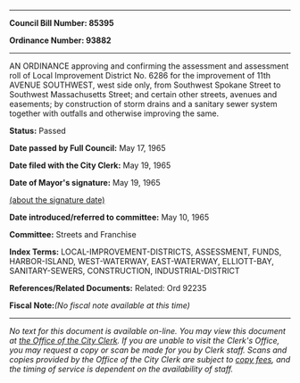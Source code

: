 

********

**Council Bill Number: 85395**
   
**Ordinance Number: 93882**
********

 AN ORDINANCE approving and confirming the assessment and assessment roll of Local Improvement District No. 6286 for the improvement of 11th AVENUE SOUTHWEST, west side only, from Southwest Spokane Street to Southwest Massachusetts Street; and certain other streets, avenues and easements; by construction of storm drains and a sanitary sewer system together with outfalls and otherwise improving the same.

**Status:** Passed
   
**Date passed by Full Council:** May 17, 1965
   
**Date filed with the City Clerk:** May 19, 1965
   
**Date of Mayor's signature:** May 19, 1965
   
[(about the signature date)](/~public/approvaldate.htm)
   
   
   
**Date introduced/referred to committee:** May 10, 1965
   
**Committee:** Streets and Franchise
   
   
**Index Terms:** LOCAL-IMPROVEMENT-DISTRICTS, ASSESSMENT, FUNDS, HARBOR-ISLAND, WEST-WATERWAY, EAST-WATERWAY, ELLIOTT-BAY, SANITARY-SEWERS, CONSTRUCTION, INDUSTRIAL-DISTRICT

**References/Related Documents:** Related: Ord 92235

**Fiscal Note:**_(No fiscal note available at this time)_
********

_No text for this document is available on-line. You may view this document at [the Office of the City Clerk](http://www.seattle.gov/leg/clerk/contactUs.htm). If you are unable to visit the Clerk's Office, you may request a copy or scan be made for you by Clerk staff. Scans and copies provided by the Office of the City Clerk are subject to [copy fees](http://clerk.seattle.gov/~public/clerkfees.htm), and the timing of service is dependent on the availability of staff._

